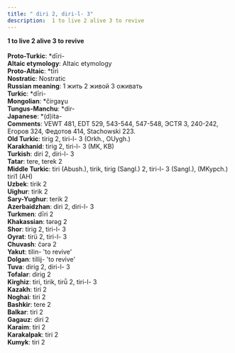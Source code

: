 ```yaml
---
title: " diri 2, diri-l- 3"
description:  1 to live 2 alive 3 to revive
---
```

<strong> 1 to live 2 alive 3 to revive</strong><br><br>
<strong>Proto-Turkic</strong>:  *dīri-<br>
<strong>Altaic etymology</strong>:  Altaic etymology<br>
<strong> Proto-Altaic</strong>:  *tī́ri<br>
<strong>Nostratic</strong>:  Nostratic<br>
<strong>Russian meaning</strong>:  1 жить 2 живой 3 оживать<br>
<strong>Turkic</strong>:  *dīri-<br>
<strong>Mongolian</strong>:  *čirgaɣu<br>
<strong>Tungus-Manchu</strong>:  *dir-<br>
<strong>Japanese</strong>:  *(d)ita-<br>
<strong>Comments</strong>:  VEWT 481, EDT 529, 543-544, 547-548, ЭСТЯ 3, 240-242, Егоров 324, Федотов 414, Stachowski 223.<br>
<strong>Old Turkic</strong>:  tirig 2, tiri-l- 3 (Orkh., OUygh.)<br>
<strong>Karakhanid</strong>:  tirig 2, tiri-l- 3 (MK, KB)<br>
<strong>Turkish</strong>:  diri 2, diri-l- 3<br>
<strong>Tatar</strong>:  tere, terek 2<br>
<strong>Middle Turkic</strong>:  tiri (Abush.), tirik, tirig (Sangl.) 2, tiri-l- 3 (Sangl.), (MKypch.) tiri1 (AH)<br>
<strong>Uzbek</strong>:  tirik 2<br>
<strong>Uighur</strong>:  tirik 2<br>
<strong>Sary-Yughur</strong>:  terik 2<br>
<strong>Azerbaidzhan</strong>:  diri 2, diri-l- 3<br>
<strong>Turkmen</strong>:  dīri 2<br>
<strong>Khakassian</strong>:  tǝrǝg 2<br>
<strong>Shor</strong>:  tirig 2, tiri-l- 3<br>
<strong>Oyrat</strong>:  tirü 2, tiri-l- 3<br>
<strong>Chuvash</strong>:  čǝrǝ 2<br>
<strong>Yakut</strong>:  tilin- 'to revive'<br>
<strong>Dolgan</strong>:  tillij- 'to revive'<br>
<strong>Tuva</strong>:  dirig 2, diri-l- 3<br>
<strong>Tofalar</strong>:  dirig 2<br>
<strong>Kirghiz</strong>:  tiri, tirik, tirǖ 2, tiri-l- 3<br>
<strong>Kazakh</strong>:  tiri 2<br>
<strong>Noghai</strong>:  tiri 2<br>
<strong>Bashkir</strong>:  tere 2<br>
<strong>Balkar</strong>:  tiri 2<br>
<strong>Gagauz</strong>:  diri 2<br>
<strong>Karaim</strong>:  tiri 2<br>
<strong>Karakalpak</strong>:  tiri 2<br>
<strong>Kumyk</strong>:  tiri 2<br>


